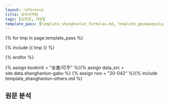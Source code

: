 ```yaml
---
layout: reference
title: 당귀사역탕
tags: [상한론, 처방]
template_pass: [template_shanghanlun_formulas.md, template_geumgweyolyag_formulas.md, template_etc_formulas.md]
---
```



{% for tmp in page.template_pass %}

{% include {{ tmp }} %}

{% endfor %}


{% assign bookinit = "全書/可不" %}{% assign data_src = site.data.shanghanlun-gabu %}
{% assign noo = "20-042" %}{% include template_shanghanlun-others.md %}


## 원문 분석
